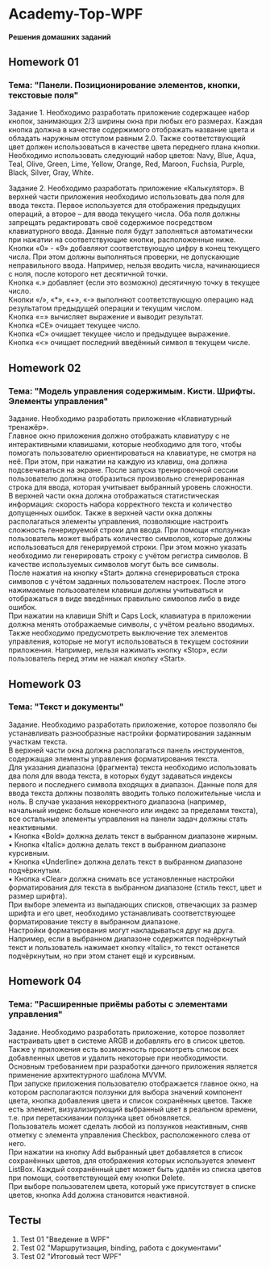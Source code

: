 # Academy-Top-WPF

#### Решения домашних заданий

## Homework 01

### Тема: "Панели. Позиционирование элементов, кнопки, текстовые поля"

Задание 1. Необходимо разработать приложение содержащее набор кнопок, занимающих 2/3 ширины окна при любых его размерах. Каждая кнопка должна в качестве содержимого отображать название цвета и обладать наружным отступом равным 2.0. Также соответствующий цвет должен использоваться в качестве цвета переднего плана кнопки. Необходимо использовать следующий набор цветов: Navy, Blue, Aqua, Teal, Olive, Green, Lime, Yellow, Orange, Red, Maroon, Fuchsia, Purple, Black, Silver, Gray, White.

Задание 2. Необходимо разработать приложение «Калькулятор». В верхней части приложения необходимо использовать два поля для ввода текста. Первое используется для отображения предыдущих операций, а второе – для ввода текущего числа. Оба поля должны запрещать редактировать своё содержимое посредством клавиатурного ввода. Данные поля будут заполняться автоматически при нажатии на соответствующие кнопки, расположенные ниже.    
Кнопки «0» - «9» добавляют соответствующую цифру в конец текущего числа. При этом должны выполняться проверки, не допускающие неправильного ввода. Например, нельзя вводить числа, начинающиеся с ноля, после которого нет десятичной точки.    
Кнопка «.» добавляет (если это возможно) десятичную точку в текущее число.    
Кнопки «/», «*», «+», «-» выполняют соответствующую операцию над результатом предыдущей операции и текущим числом.    
Кнопка «=» вычисляет выражение и выводит результат.    
Кнопка «CE» очищает текущее число.    
Кнопка «C» очищает текущее число и предыдущее выражение.    
Кнопка «<» очищает последний введённый символ в текущем числе.

## Homework 02

### Тема: "Модель управления содержимым. Кисти. Шрифты. Элементы управления"

Задание. Необходимо разработать приложение «Клавиатурный тренажёр».    
Главное окно приложения должно отображать клавиатуру с не интерактивными клавишами, которые необходимо для того, чтобы помогать пользователю ориентироваться на клавиатуре, не смотря на неё. При этом, при нажатии на каждую из клавиш, она должна подсвечиваться на экране. После запуска тренировочной сессии пользователю должна отобразиться произвольно сгенерированная строка для ввода, которая учитывает выбранный уровень сложности.    
В верхней части окна должна отображаться статистическая информация: скорость набора корректного текста и количество допущенных ошибок. Также в верхней части окна должны располагаться элементы управления, позволяющие настроить сложность генерируемой строки для ввода. При помощи «ползунка» пользователь может выбрать количество символов, которые должны использоваться для генерируемой строки. При этом можно указать необходимо ли генерировать строку с учётом регистра символов. В качестве используемых символов могут быть все символы.    
После нажатия на кнопку «Start» должна сгенерироваться строка символов с учётом заданных пользователем настроек. После этого нажимаемые пользователем клавиши должны учитываться и отображаться в виде введённых правильно символов либо в виде ошибок.    
При нажатии на клавиши Shift и Caps Lock, клавиатура в приложении должна менять отображаемые символы, с учётом реально вводимых.    
Также необходимо предусмотреть выключение тех элементов управления, которые не могут использоваться в текущем состоянии приложения. Например, нельзя нажимать кнопку «Stop», если пользователь перед этим не нажал кнопку «Start».

## Homework 03

### Тема: "Текст и документы"

Задание. Необходимо разработать приложение, которое позволяло бы устанавливать разнообразные настройки форматирования заданным участкам текста.    
В верхней части окна должна располагаться панель инструментов, содержащая элементы управления форматирования текста.    
Для указания диапазона (фрагмента) текста необходимо использовать два поля для ввода текста, в которых будут задаваться индексы первого и последнего символа входящих в диапазон. Данные поля для ввода текста должны позволять вводить только положительные числа и ноль. В случае указания некорректного диапазона (например, начальный индекс больше конечного или индекс за пределами текста), все остальные элементы управления на панели задач должны стать неактивными.    
▪ Кнопка «Bold» должна делать текст в выбранном диапазоне жирным.    
▪ Кнопка «Italic» должна делать текст в выбранном диапазоне курсивным.    
▪ Кнопка «Underline» должна делать текст в выбранном диапазоне подчёркнутым.    
▪ Кнопка «Clear» должна снимать все установленные настройки форматирования для текста в выбранном диапазоне (стиль текст, цвет и размер шрифта).    
При выборе элемента из выпадающих списков, отвечающих за размер шрифта и его цвет, необходимо устанавливать соответствующее форматирование тексту в выбранном диапазоне.    
Настройки форматирования могут накладываться друг на друга. Например, если в выбранном диапазоне содержится подчёркнутый текст и пользователь нажимает кнопку «Italic», то текст останется подчёркнутым, но при этом станет ещё и курсивным.

## Homework 04

### Тема: "Расширенные приёмы работы с элементами управления"

Задание. Необходимо разработать приложение, которое позволяет настраивать цвет в системе ARGB и добавлять его в список цветов. Также у приложения есть возможность просмотреть список всех добавленных цветов и удалить некоторые при необходимости.    
Основным требованием при разработки данного приложения является применение архитектурного шаблона MVVM.    
При запуске приложения пользователю отображается главное окно, на котором располагаются ползунки для выбора значений компонент цвета, кнопка добавления цвета и список сохранённых цветов. Также есть элемент, визуализирующий выбранный цвет в реальном времени, т.е. при перетаскивании ползунка цвет обновляется.    
Пользователь может сделать любой из ползунков неактивным, сняв отметку с элемента управления Checkbox, расположенного слева от него.    
При нажатии на кнопку Add выбранный цвет добавляется в список сохранённых цветов, для отображения которых используется элемент ListBox.
Каждый сохранённый цвет может быть удалён из списка цветов при помощи, соответствующей ему кнопки Delete.    
При выборе пользователем цвета, который уже присутствует в списке цветов, кнопка Add должна становится неактивной.

## Тесты

1. Test 01 "Введение в WPF"
2. Test 02 "Маршрутизация, binding, работа с документами"
3. Test 02 "Итоговый тест WPF"
